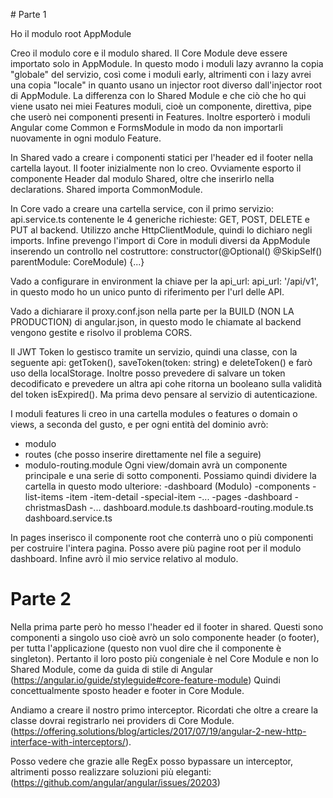 # Parte 1

Ho il modulo root AppModule

Creo il modulo core e il modulo shared. Il Core Module deve essere importato solo in AppModule. In questo modo i moduli lazy avranno la copia "globale" del servizio, così come i moduli early, altrimenti con i lazy avrei una copia "locale" in quanto usano un injector root diverso dall'injector root di AppModule. La differenza con lo Shared Module e che ciò che ho qui viene usato nei miei Features moduli, cioè un componente, direttiva, pipe che userò nei componenti presenti in Features. Inoltre esporterò i moduli Angular come Common e FormsModule in modo da non importarli nuovamente in ogni modulo Feature.

In Shared vado a creare i componenti statici per l'header ed il footer nella cartella layout. Il footer inizialmente non lo creo. Ovviamente esporto il componente Header dal modulo Shared, oltre che inserirlo nella declarations.
Shared importa CommonModule.

In Core vado a creare una cartella service, con il primo servizio: api.service.ts contenente le 4 generiche richieste: GET, POST, DELETE e PUT al backend. Utilizzo anche HttpClientModule, quindi lo dichiaro negli imports.
Infine prevengo l'import di Core in moduli diversi da AppModule inserendo un controllo nel costruttore:
constructor(@Optional() @SkipSelf() parentModule: CoreModule) {...}

Vado a configurare in environment la chiave per la api_url: api_url: '/api/v1', in questo modo ho un unico punto di riferimento per l'url delle API.

Vado a dichiarare il proxy.conf.json nella parte per la BUILD (NON LA PRODUCTION) di angular.json, in questo modo le chiamate al backend vengono gestite e risolvo il problema CORS.

Il JWT Token lo gestisco tramite un servizio, quindi una classe, con la seguente api: getToken(), saveToken(token: string) e deleteToken() e farò uso della localStorage. Inoltre posso prevedere di salvare un token decodificato e prevedere un altra api cohe ritorna un booleano sulla validità del token isExpired(). Ma prima devo pensare al servizio di autenticazione.

I moduli features li creo in una cartella modules o features o domain o views, a seconda del gusto, e per ogni entità del dominio avrò:
* modulo
* routes (che posso inserire direttamente nel file a seguire)
* modulo-routing.module
Ogni view/domain avrà un componente principale e una serie di sotto componenti. Possiamo quindi dividere la cartella in questo modo ulteriore:
-dashboard (Modulo)
  -components
    -list-items
    -item
    -item-detail
    -special-item
    -...
  -pages
    -dashboard
    -christmasDash
    -...
  dashboard.module.ts
  dashboard-routing.module.ts
  dashboard.service.ts

In pages inserisco il componente root che conterrà uno o più componenti per costruire l'intera pagina.
Posso avere più pagine root per il modulo dashboard.
Infine avrò il mio service relativo al modulo.

# Parte 2

Nella prima parte però ho messo l'header ed il footer in shared. Questi sono componenti a singolo uso cioè avrò un solo componente header (o footer), per tutta l'applicazione (questo non vuol dire che il componente è singleton). Pertanto il loro posto più congeniale è nel Core Module e non lo Shared Module, come da guida di stile di Angular (https://angular.io/guide/styleguide#core-feature-module)
Quindi concettualmente sposto header e footer in Core Module.

Andiamo a creare il nostro primo interceptor. Ricordati che oltre a creare la classe dovrai registrarlo nei providers di Core Module.
(https://offering.solutions/blog/articles/2017/07/19/angular-2-new-http-interface-with-interceptors/).

Posso vedere che grazie alle RegEx posso bypassare un interceptor, altrimenti posso realizzare soluzioni più eleganti:
(https://github.com/angular/angular/issues/20203)